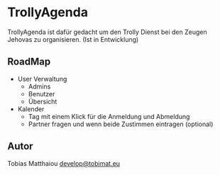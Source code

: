 TrollyAgenda
============

TrollyAgenda ist dafür gedacht um den Trolly Dienst bei den Zeugen Jehovas zu organisieren. 
(Ist in Entwicklung)

RoadMap
-------

* User Verwaltung
  * Admins
  * Benutzer
  * Übersicht
* Kalender
  * Tag mit einem Klick für die Anmeldung und Abmeldung
  * Partner fragen und wenn beide Zustimmen eintragen (optional)

Autor
-----
Tobias Matthaiou <develop@tobimat.eu>

